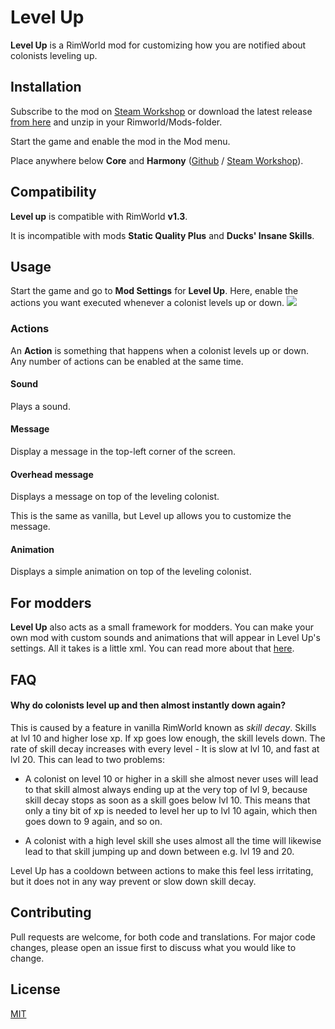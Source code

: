 # Level Up

**Level Up** is a RimWorld mod for customizing how you are notified about colonists leveling up.

## Installation

Subscribe to the mod on [Steam Workshop](https://steamcommunity.com/sharedfiles/filedetails/?id=1701592470) or download the latest release [from here](https://github.com/krafs/LevelUp/releases/latest) and unzip in your Rimworld/Mods-folder.

Start the game and enable the mod in the Mod menu. 

Place anywhere below **Core** and **Harmony** ([Github](https://github.com/pardeike/HarmonyRimWorld) / [Steam Workshop](https://steamcommunity.com/sharedfiles/filedetails/?id=2009463077)).

## Compatibility
**Level up** is compatible with RimWorld **v1.3**.

It is incompatible with mods **Static Quality Plus** and **Ducks' Insane Skills**.

## Usage
Start the game and go to **Mod Settings** for **Level Up**. Here, enable the actions you want executed whenever a colonist levels up or down.
![](./Docs/Assets/CustomizationPreview.gif)

### Actions
An **Action** is something that happens when a colonist levels up or down. Any number of actions can be enabled at the same time.

#### Sound
Plays a sound.

#### Message
Display a message in the top-left corner of the screen.

#### Overhead message
Displays a message on top of the leveling colonist. 

This is the same as vanilla, but Level up allows you to customize the message.

#### Animation
Displays a simple animation on top of the leveling colonist.

## For modders
**Level Up** also acts as a small framework for modders. You can make your own mod with custom sounds and animations that will appear in Level Up's settings. All it takes is a little xml. You can read more about that [here](Docs/ForModders.md).

## FAQ
#### Why do colonists level up and then almost instantly down again?
This is caused by a feature in vanilla RimWorld known as *skill decay*. Skills at lvl 10 and higher lose xp. If xp goes low enough, the skill levels down. The rate of skill decay increases with every level - It is slow at lvl 10, and fast at lvl 20.
This can lead to two problems:

- A colonist on level 10 or higher in a skill she almost never uses will lead to that skill almost always ending up at the very top of lvl 9, because skill decay stops as soon as a skill goes below lvl 10. This means that only a tiny bit of xp is needed to level her up to lvl 10 again, which then goes down to 9 again, and so on.

- A colonist with a high level skill she uses almost all the time will likewise lead to that skill jumping up and down between e.g. lvl 19 and 20.

Level Up has a cooldown between actions to make this feel less irritating, but it does not in any way prevent or slow down skill decay.

## Contributing
Pull requests are welcome, for both code and translations. 
For major code changes, please open an issue first to discuss what you would like to change.

## License
[MIT](https://choosealicense.com/licenses/mit/)